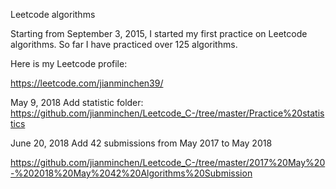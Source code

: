 Leetcode algorithms 

Starting from September 3, 2015, I started my first practice on Leetcode algorithms. So far I have practiced over 125 algorithms. 

Here is my Leetcode profile:

https://leetcode.com/jianminchen39/


 
May 9, 2018
Add statistic folder:
https://github.com/jianminchen/Leetcode_C-/tree/master/Practice%20statistics

June 20, 2018
Add 42 submissions from May 2017 to May 2018

https://github.com/jianminchen/Leetcode_C-/tree/master/2017%20May%20-%202018%20May%2042%20Algorithms%20Submission




